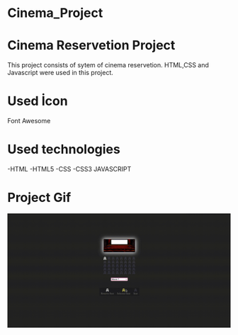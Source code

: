 # Cinema_Project
<h1>Cinema Reservetion Project</h1>
This project consists of sytem of cinema reservetion.
 HTML,CSS and Javascript were used in this project.

<h1>Used İcon </h1>
Font Awesome 

<h1>Used technologies</h1>
-HTML -HTML5 
-CSS -CSS3
JAVASCRIPT

<h1>Project Gif</h1>
<img src="./Cinema.gif"/>
